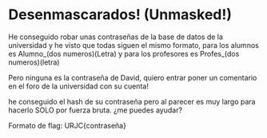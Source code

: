 # Desenmascarados! (Unmasked!)

He conseguido robar unas contraseñas de la base de datos de la universidad y he visto que todas siguen el mismo formato, para los alumnos es Alumno_(dos numeros)(Letra) y para los profesores es Profes_(dos numeros)(letra)

Pero ninguna es la contraseña de David, quiero entrar poner un comentario en el foro de la universidad con su cuenta!

he conseguido el hash de su contraseña pero al parecer es muy largo para hacerlo SOLO por fuerza bruta. ¿me puedes ayudar?


Formato de flag: URJC{contraseña}

